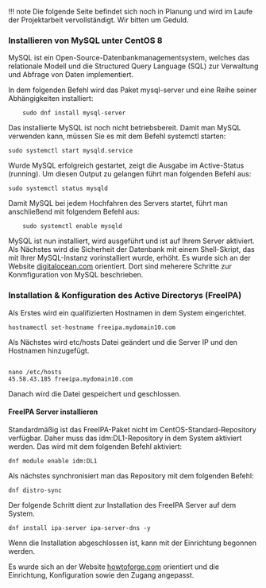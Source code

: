 
!!! note
    Die folgende Seite befindet sich noch in Planung und wird im Laufe der Projektarbeit vervollständigt.
    Wir bitten um Geduld.
    
   ### Installieren von MySQL unter CentOS 8
   MySQL ist ein Open-Source-Datenbankmanagementsystem, welches das relationale Modell und die Structured Query Language (SQL) zur Verwaltung und Abfrage von Daten  implementiert.
   
 In dem folgenden Befehl wird das Paket mysql-server und eine Reihe seiner Abhängigkeiten installiert:
 
```
    sudo dnf install mysql-server
```
Das installierte MySQL ist noch nicht betriebsbereit. Damit man MySQL verwenden kann, müssen Sie es mit dem Befehl systemctl starten:

```
sudo systemctl start mysqld.service
```

Wurde MySQL erfolgreich gestartet, zeigt die Ausgabe im Active-Status (running). Um diesen Output zu gelangen führt man folgenden Befehl aus:

```
sudo systemctl status mysqld
```
Damit MySQL bei jedem Hochfahren des Servers startet, führt man anschließend mit folgendem Befehl aus:
```
    sudo systemctl enable mysqld
```


MySQL ist nun installiert, wird ausgeführt und ist auf Ihrem Server aktiviert. Als Nächstes wird die Sicherheit der Datenbank mit einem Shell-Skript, das mit Ihrer MySQL-Instanz vorinstalliert wurde, erhöht. Es wurde sich an der Website [digitalocean.com](https://www.digitalocean.com/community/tutorials/how-to-install-mysql-on-centos-8-de) orientiert. Dort sind meherere Schritte zur Konmfiguration von MySQL beschrieben.
   
   ### Installation & Konfiguration des Active Directorys (FreeIPA)
   
   
Als Erstes wird ein qualifizierten Hostnamen in dem System eingerichtet. 

```
hostnamectl set-hostname freeipa.mydomain10.com
```

Als Nächstes wird etc/hosts Datei geändert und die Server IP und den Hostnamen hinzugefügt. 
```

nano /etc/hosts
45.58.43.185 freeipa.mydomain10.com
```

Danach wird die Datei gespeichert und geschlossen.



#### FreeIPA Server installieren
Standardmäßig ist das FreeIPA-Paket nicht im CentOS-Standard-Repository verfügbar. Daher muss das idm:DL1-Repository in dem System aktiviert werden.
Das wird mit dem folgenden Befehl aktiviert:

```
dnf module enable idm:DL1
```

Als nächstes synchronisiert man das Repository mit dem folgenden Befehl:

```
dnf distro-sync
```

Der folgende Schritt dient zur Installation des FreeIPA Server auf dem System.

```
dnf install ipa-server ipa-server-dns -y
```

Wenn die Installation abgeschlossen ist, kann mit der Einrichtung begonnen werden.



Es wurde sich an der Website [howtoforge.com](https://www.howtoforge.com/tutorial/install-and-configure-freeipa-server-on-centos-8/) orientiert und die Einrichtung, Konfiguration sowie den Zugang angepasst. 



